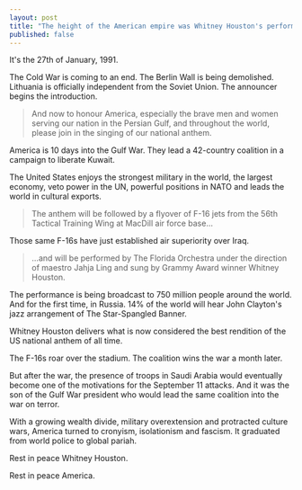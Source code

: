 ```yaml
---
layout: post
title: "The height of the American empire was Whitney Houston's performance at the 1991 Super Bowl"
published: false
---
```


It's the 27th of January, 1991.

The Cold War is coming to an end.
The Berlin Wall is being demolished.
Lithuania is officially independent from the Soviet Union.
The announcer begins the introduction.

> And now to honour America, especially the brave men and women serving our nation in the Persian Gulf, and throughout the world, please join in the singing of our national anthem.

America is 10 days into the Gulf War.
They lead a 42-country coalition in a campaign to liberate Kuwait.

The United States enjoys the strongest military in the world, the largest economy, veto power in the UN, powerful positions in NATO and leads the world in cultural exports.

> The anthem will be followed by a flyover of F-16 jets from the 56th Tactical Training Wing at MacDill air force base...

Those same F-16s have just established air superiority over Iraq.

> ...and will be performed by The Florida Orchestra under the direction of maestro Jahja Ling and sung by Grammy Award winner Whitney Houston.

The performance is being broadcast to 750 million people around the world.
And for the first time, in Russia.
14% of the world will hear John Clayton's jazz arrangement of The Star-Spangled Banner.

Whitney Houston delivers what is now considered the best rendition of the US national anthem of all time.

The F-16s roar over the stadium.
The coalition wins the war a month later.

But after the war, the presence of troops in Saudi Arabia would eventually become one of the motivations for the September 11 attacks.
And it was the son of the Gulf War president who would lead the same coalition into the war on terror.

With a growing wealth divide, military overextension and protracted culture wars, America turned to cronyism, isolationism and fascism.
It graduated from world police to global pariah.

Rest in peace Whitney Houston.

Rest in peace America.
